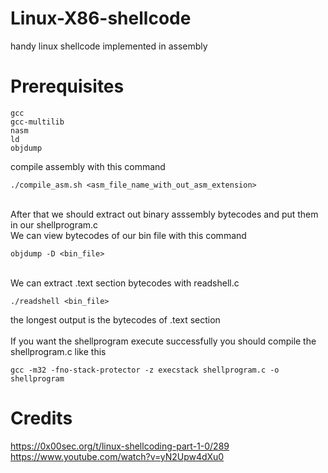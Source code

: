 # Linux-X86-shellcode
handy linux shellcode implemented in assembly

# Prerequisites
```
gcc
gcc-multilib
nasm
ld
objdump
```

compile assembly with this command
```
./compile_asm.sh <asm_file_name_with_out_asm_extension>
```
\
After that we should extract out binary asssembly bytecodes and put them in our shellprogram.c\
We can view bytecodes of our bin file with this command
```
objdump -D <bin_file>
```
\
We can extract .text section bytecodes with readshell.c
```
./readshell <bin_file>
```
the longest output is the bytecodes of .text section
\
\
If you want the shellprogram execute successfully you should compile the shellprogram.c like this
```
gcc -m32 -fno-stack-protector -z execstack shellprogram.c -o shellprogram
```

# Credits
https://0x00sec.org/t/linux-shellcoding-part-1-0/289 \
https://www.youtube.com/watch?v=yN2Upw4dXu0
